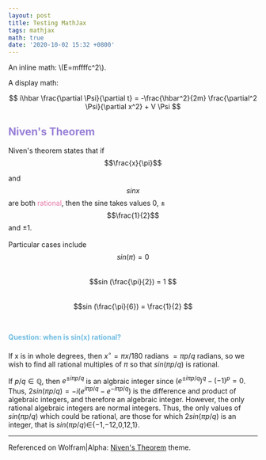 ```yaml
---
layout: post
title: Testing MathJax
tags: mathjax
math: true
date: '2020-10-02 15:32 +0800'
---
```


An inline math: \\\(E=mffffc^2\\\).

A display math:

$$
i\hbar \frac{\partial \Psi}{\partial t} = -\frac{\hbar^2}{2m}
\frac{\partial^2 \Psi}{\partial x^2} + V \Psi
$$

## <font color= 977FD7> Niven's Theorem</font>

Niven's theorem states that if $$\frac{x}{\pi}$$

and $$sin x$$ are both <font color= E675A7> rational</font>, then the sine takes values 0, ±$$\frac{1}{2}$$ and ±1.<br/>
 <br/>Particular cases include<br/>
$$sin (\pi) = 0 $$<br/>
$$sin (\frac{\pi}{2}) = 1 $$<br/>
$$sin (\frac{\pi}{6}) = \frac{1}{2} $$<br/>

#### <font color= 6FBCE1> Question: when is sin(x) rational?</font>
If x is in whole degrees, then $x^∘=πx/180$ radians $=πp/q$ radians, so we wish to find all rational multiples of $π$ so that $sin(πp/q)$ is rational. <br/>

If $p/q∈\mathbb{Q}$, then $e^{±iπp/q}$ is an algbraic integer since $(e^{±iπp/q})^q−(−1)^p = 0$. Thus, $2sin(πp/q)=−i(e^{iπp/q}−e^{−iπp/q})$ is the difference and product of algebraic integers, and therefore an algebraic integer. However, the only rational algebraic integers are normal integers. Thus, the only values of $sin(πp/q)$ which could be rational, are those for which $2sin(πp/q)$ is an integer, that is $sin(πp/q)∈${−1,−12,0,12,1}.

-----------------------------------------
Referenced on Wolfram|Alpha:
<a href="https://www.wolframalpha.com/input/?i=niven%E2%80%99s+theorem">Niven's Theorem</a> theme.